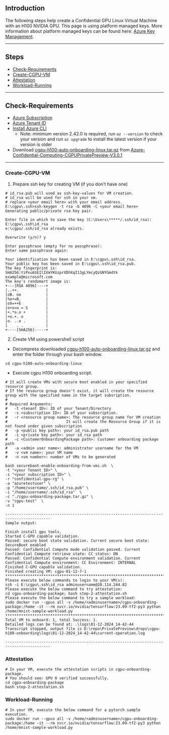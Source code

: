 ## Introduction

The following steps help create a Confidential GPU Linux Virtual Machine with an H100 NVIDIA GPU.
This page is using platform managed keys. More information about platform managed keys can be found here: 
[Azure Key Management](https://learn.microsoft.com/en-us/azure/security/fundamentals/key-management).

-----------------------------------------------

## Steps

- [Check-Requirements](#Check-Requirements)
- [Create-CGPU-VM](#Create-CGPU-VM)
- [Attestation](#Attestation)
- [Workload-Running](#Workload-Running)

-------------------------------------------

## Check-Requirements

- [Azure Subscription](https://docs.microsoft.com/en-us/azure/cost-management-billing/manage/create-subscription)
- [Azure Tenant ID](https://learn.microsoft.com/en-us/azure/active-directory/fundamentals/active-directory-how-to-find-tenant#find-tenant-id-with-powershell)
- [Install Azure CLI](https://docs.microsoft.com/en-us/cli/azure/install-azure-cli)
  - Note: minimum version 2.42.0 is required, run `az --version` to check your version and run `az upgrade` to install the latest version if your version is older
- Download [cgpu-h100-auto-onboarding-linux.tar.gz](https://github.com/Azure-Confidential-Computing/PrivatePreview/releases/download/V3.0.1/cgpu-h100-auto-onboarding-linux.tar.gz) from [Azure-Confidential-Computing-CGPUPrivatePreview-V3.0.1](https://github.com/Azure-Confidential-Computing/PrivatePreview/releases/tag/V3.0.1)

----------------------------------------------------

### Create-CGPU-VM

1. Prepare ssh key for creating VM (if you don't have one)

```
# id_rsa.pub will used as ssh-key-values for VM creation.
# id_rsa will be used for ssh in your vm.
# replace <your email here> with your email address.
E:\cgpu\.ssh>ssh-keygen -t rsa -b 4096 -C <your email here>
Generating public/private rsa key pair.

Enter file in which to save the key (C:\Users\*****/.ssh/id_rsa): E:\cgpu\.ssh\id_rsa
e:\cgpu/.ssh/id_rsa already exists.

Overwrite (y/n)? y

Enter passphrase (empty for no passphrase):
Enter same passphrase again:

Your identification has been saved in E:\cgpu\.ssh\id_rsa.
Your public key has been saved in E:\cgpu\.ssh\id_rsa.pub.
The key fingerprint is:
SHA256:YiPxu6SEIlIXmYKUzprXDhXqI13gLYmcyQzGNYGmdtk example@microsoft.com
The key's randomart image is:
+---[RSA 4096]----+
|..++.            |
|oB. oo           |
|%o+=B.           |
|oX=++E           |
|o+o=o = S        |
|+.*o.o +         |
|+o.+. o          |
|o. ..o .         |
|    . .          |
+----[SHA256]-----+
```

2. Create VM using powershell script

- Decompress downloaded [cgpu-h100-auto-onboarding-linux.tar.gz](https://github.com/Azure-Confidential-Computing/PrivatePreview/releases/download/V3.0.1/cgpu-h100-auto-onboarding-linux.tar.gz) and enter the folder through your bash window.
```
cd cgpu-h100-auto-onboarding-linux
```

- Execute cgpu H100 onboarding script.
```
# It will create VMs with secure boot enabled in your specified resource group.
# If the resource group doesn't exist, it will create the resource group with the specified name in the target subsription.
#
# Required Arguments: 
#	-t <tenant ID>: ID of your Tenant/Directory
#	-s <subscription ID>: ID of your subscription.
#	-r <resource group name>: The resource group name for VM creation
#                          It will create the Resource Group if it is not found under given subscription
#	-p <public key path>: your id_rsa.pub path 
#	-i <private key path>: your id_rsa path
#	-c <CustomerOnboardingPackage path>: Customer onboarding package path
#	-a <admin user name>: administrator username for the VM
#	-v <vm name>: your VM name
#	-n <vm number>: number of VMs to be generated

bash secureboot-enable-onboarding-from-vmi.sh  \
-t "<your Tenant ID>" \
-s "<your subscription ID>" \
-r "confidential-gpu-rg" \
-a "azuretestuser" \
-p "/home/username/.ssh/id_rsa.pub" \
-i "/home/username/.ssh/id_rsa"  \
-c "./cgpu-onboarding-package.tar.gz" \
-v "cgpu-test"  \
-n 1

------------------------------------------------------------------------------------------
Sample output:

Finish install gpu tools.
Started C-GPU capable validation.
Passed: secure boot state validation. Current secure boot state: SecureBoot enabled
Passed: Confidential Compute mode validation passed. Current Confidential Compute retrieve state: CC status: ON
Passed: Confidential Compute environment validation. Current Confidential Compute environment: CC Environment: INTERNAL
Finished C-GPU capable validation.
Finished creating VM: cgpu-01-12-7-1
******************************************************************************************
Please execute below commands to login to your VM(s):
ssh -i E:\cgpu\.ssh\id_rsa adminusername@20.114.244.82
Please execute the below command to try attestation:
cd cgpu-onboarding-package; bash step-2-attestation.sh
Please execute the below command to try a sample workload:
sudo docker run --gpus all -v /home/<adminusername>/cgpu-onboarding-package:/home -it --rm nvcr.io/nvidia/tensorflow:23.09-tf2-py3 python /home/mnist-sample-workload.py
******************************************************************************************
Total VM to onboard: 1, total Success: 1.
Detailed logs can be found at: .\logs\01-12-2024_14-42-44
Transcript stopped, output file is D:\repo\PrivatePreview\drops\cgpu-h100-onboarding\logs\01-12-2024_14-42-44\current-operation.log

------------------------------------------------------------------------------------------
```

### Attestation

```
# In your VM, execute the attestation scripts in cgpu-onboarding-package.
# You should see: GPU 0 verified successfully.
cd cgpu-onboarding-package 
bash step-2-attestation.sh
```

### Workload-Running

```
# In your VM, execute the below command for a pytorch sample execution.
sudo docker run --gpus all -v /home/<adminusername>/cgpu-onboarding-package:/home -it --rm nvcr.io/nvidia/tensorflow:23.09-tf2-py3 python /home/mnist-sample-workload.py
```
